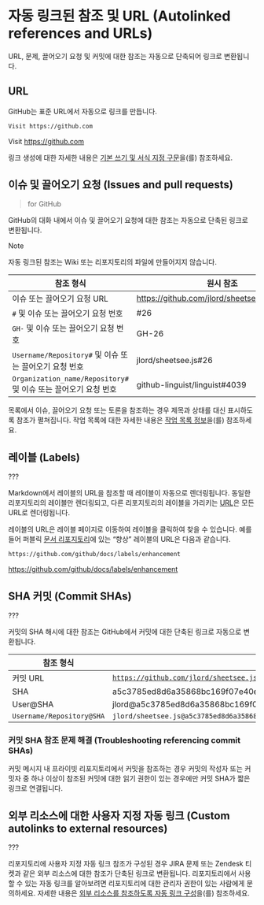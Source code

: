 # 자동 링크된 참조 및 URL (Autolinked references and URLs)

URL, 문제, 끌어오기 요청 및 커밋에 대한 참조는 자동으로 단축되어 링크로 변환됩니다.

## URL

GitHub는 표준 URL에서 자동으로 링크를 만듭니다.

```markdown
Visit https://github.com
```

Visit https://github.com

링크 생성에 대한 자세한 내용은 [기본 쓰기 및 서식 지정 구문](https://docs.github.com/ko/get-started/writing-on-github/getting-started-with-writing-and-formatting-on-github/basic-writing-and-formatting-syntax#links)을(를) 참조하세요.

## 이슈 및 끌어오기 요청 (Issues and pull requests)
> for GitHub  

GitHub의 대화 내에서 이슈 및 끌어오기 요청에 대한 참조는 자동으로 단축된 링크로 변환됩니다.

> [!NOTE]  
> 자동 링크된 참조는 Wiki 또는 리포지토리의 파일에 만들어지지 않습니다.

| 참조 형식 | 원시 참조 | 짧은 링크 |
| --- | --- | --- |
| 이슈 또는 끌어오기 요청 URL | https://github.com/jlord/sheetsee.js/issues/26 | [#26](https://github.com/jlord/sheetsee.js/issues/26)
| `#` 및 이슈 또는 끌어오기 요청 번호 | #26 | [#26](https://github.com/jlord/sheetsee.js/issues/26) |
| `GH-` 및 이슈 또는 끌어오기 요청 번호 | GH-26 | [GH-26](https://github.com/jlord/sheetsee.js/issues/26) |
| `Username/Repository#` 및 이슈 또는 끌어오기 요청 번호 | jlord/sheetsee.js#26 | [jlord/sheetsee.js#26](https://github.com/jlord/sheetsee.js/issues/26)
| `Organization_name/Repository#` 및 이슈 또는 끌어오기 요청 번호 | github-linguist/linguist#4039 | [github-linguist/linguist#4039](https://github.com/github-linguist/linguist/pull/4039)

목록에서 이슈, 끌어오기 요청 또는 토론을 참조하는 경우 제목과 상태를 대신 표시하도록 참조가 펼쳐집니다. 작업 목록에 대한 자세한 내용은 [작업 목록 정보](https://docs.github.com/ko/get-started/writing-on-github/working-with-advanced-formatting/about-task-lists)을(를) 참조하세요.

## 레이블 (Labels)
???

Markdown에서 레이블의 URL을 참조할 때 레이블이 자동으로 렌더링됩니다. 동일한 리포지토리의 레이블만 렌더링되고, 다른 리포지토리의 레이블을 가리키는 [URL](https://docs.github.com/ko/get-started/writing-on-github/working-with-advanced-formatting/autolinked-references-and-urls#urls)은 모든 URL로 렌더링됩니다.

레이블의 URL은 레이블 페이지로 이동하여 레이블을 클릭하여 찾을 수 있습니다. 예를 들어 퍼블릭 [문서 리포지토리](https://github.com/github/docs/)에 있는 “향상” 레이블의 ​​URL은 다음과 같습니다.

```markdown
https://github.com/github/docs/labels/enhancement
```

https://github.com/github/docs/labels/enhancement

## SHA 커밋 (Commit SHAs)
???

커밋의 SHA 해시에 대한 참조는 GitHub에서 커밋에 대한 단축된 링크로 자동으로 변환됩니다.

| 참조 형식 | 원시 참조 | 짧은 링크 |
| --- | --- | --- |
| 커밋 URL | [`https://github.com/jlord/sheetsee.js/commit/a5c3785ed8d6a35868bc169f07e40e889087fd2e`](https://github.com/jlord/sheetsee.js/commit/a5c3785ed8d6a35868bc169f07e40e889087fd2e) | [a5c3785](https://github.com/jlord/sheetsee.js/commit/a5c3785ed8d6a35868bc169f07e40e889087fd2e) |
| SHA | a5c3785ed8d6a35868bc169f07e40e889087fd2e | [a5c3785](https://github.com/jlord/sheetsee.js/commit/a5c3785ed8d6a35868bc169f07e40e889087fd2e) |
| User@SHA | jlord@a5c3785ed8d6a35868bc169f07e40e889087fd2e | [jlord@a5c3785](https://github.com/jlord/sheetsee.js/commit/a5c3785ed8d6a35868bc169f07e40e889087fd2e)
| `Username/Repository@SHA` | `jlord/sheetsee.js@a5c3785ed8d6a35868bc169f07e40e889087fd2e` | [`jlord/sheetsee.js@a5c3785`](https://github.com/jlord/sheetsee.js/commit/a5c3785ed8d6a35868bc169f07e40e889087fd2e) |

### 커밋 SHA 참조 문제 해결 (Troubleshooting referencing commit SHAs)

커밋 메시지 내 프라이빗 리포지토리에서 커밋을 참조하는 경우 커밋의 작성자 또는 커밋자 중 하나 이상이 참조된 커밋에 대한 읽기 권한이 있는 경우에만 커밋 SHA가 짧은 링크로 연결됩니다.

## 외부 리소스에 대한 사용자 지정 자동 링크 (Custom autolinks to external resources)
???

리포지토리에 사용자 지정 자동 링크 참조가 구성된 경우 JIRA 문제 또는 Zendesk 티켓과 같은 외부 리소스에 대한 참조가 단축된 링크로 변환됩니다. 리포지토리에서 사용할 수 있는 자동 링크를 알아보려면 리포지토리에 대한 관리자 권한이 있는 사람에게 문의하세요. 자세한 내용은 [외부 리소스를 참조하도록 자동 링크 구성](/repositories/managing-your-repositorys-settings-and-features/managing-repository-settings/configuring-autolinks-to-reference-external-resources)을(를) 참조하세요.